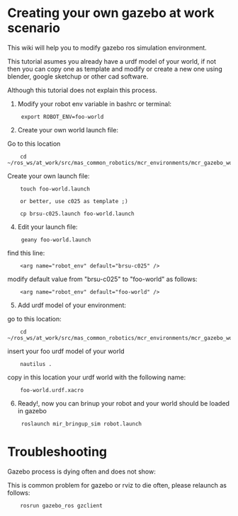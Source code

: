 Creating your own gazebo at work scenario
=========================================

This wiki will help you to modify gazebo ros simulation environment.

This tutorial asumes you already have a urdf model of your world, if not then you can copy one as 
template and modify or create a new one using blender, google sketchup or other cad software.

Although this tutorial does not explain this process.

1. Modify your robot env variable in bashrc or terminal:

		export ROBOT_ENV=foo-world

2. Create your own world launch file:

Go to this location

		cd ~/ros_ws/at_work/src/mas_common_robotics/mcr_environments/mcr_gazebo_worlds/ros/launch

Create your own launch file:

		touch foo-world.launch

		or better, use c025 as template ;)

		cp brsu-c025.launch foo-world.launch

4. Edit your launch file:

		geany foo-world.launch

find this line:

		<arg name="robot_env" default="brsu-c025" />
		
modify default value from  "brsu-c025" to "foo-world" as follows:

		<arg name="robot_env" default="foo-world" />

5. Add urdf model of your environment:

go to this location:

		cd ~/ros_ws/at_work/src/mas_common_robotics/mcr_environments/mcr_gazebo_worlds/common/worlds

insert your foo urdf model of your world

		nautilus .
		
copy in this location your urdf world with the following name:

		foo-world.urdf.xacro

6. Ready!, now you can brinup your robot and your world should be loaded in gazebo

		roslaunch mir_bringup_sim robot.launch


Troubleshooting
===============

Gazebo process is dying often and does not show:

This is common problem for gazebo or rviz to die often, please relaunch as follows:

		rosrun gazebo_ros gzclient